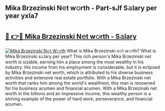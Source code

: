 ## Mika Brzezinski N𝚎t w𝚘rth - Part-sJf S𝚊lary per year yxIa7

# <h2><a href="http://gc2ol6h.nevu.top/?p=Mika+Brzezinski">🔗 👉🔴 Mika Brzezinski N𝚎t w𝚘rth - S𝚊lary</a></h2>

[![Mika Brzezinski N𝚎t W𝚘rth](https://i.imgur.com/Oavwk0R.jpeg)](http://gc2ol6h.nevu.top/?p=Mika+Brzezinski)
What is Mika Brzezinski n𝚎t w𝚘rth? What is Mika Brzezinski s𝚊lary per year?
This rich person's Mika Brzezinski net worth is sizable, earning him a place among the most wealthy in his industry. His income from his employment is considerable, but it is eclipsed by Mika Brzezinski net worth, which is attributed to his diverse business activities and extensive real estate portfolio. With a Mika Brzezinski net worth that ranks him among the world's wealthiest, this man is renowned for his business acumen and financial acumen. With a Mika Brzezinski net worth in the billions and an impressive income, this wealthy person is a shining example of the power of hard work, perseverance, and financial acumen.
